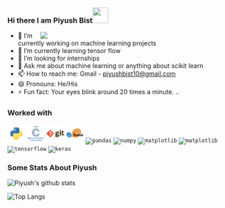 ### Hi there I am Piyush Bist<img src="https://raw.githubusercontent.com/TheDudeThatCode/TheDudeThatCode/master/Assets/Hi.gif" width=35 height=35>

<img align='right' src="https://media.giphy.com/media/836HiJc7pgzy8iNXCn/giphy.gif" width="430" />
<p>

- 🔭 I’m currently working on machine learning projects
- 🌱 I’m currently learning tensor flow
- 🤔 I’m looking for internships
- 💬 Ask me about machine learning or anything about scikit learn
- 📫 How to reach me: Gmail - piyushbist10@gmail.com
- 😄 Pronouns: He/His
- ⚡ Fun fact: Your eyes blink around 20 times a minute. ..

  

### Worked with

<code><img height="40" src="https://raw.githubusercontent.com/github/explore/80688e429a7d4ef2fca1e82350fe8e3517d3494d/topics/python/python.png" title="python"></code>
<code><img height="40" src="https://raw.githubusercontent.com/github/explore/80688e429a7d4ef2fca1e82350fe8e3517d3494d/topics/c/c.png" title="C"></code>
<code><img height="40" src="https://raw.githubusercontent.com/github/explore/80688e429a7d4ef2fca1e82350fe8e3517d3494d/topics/git/git.png" title="git"></code>
<code><img height="40" src="https://raw.githubusercontent.com/github/explore/80688e429a7d4ef2fca1e82350fe8e3517d3494d/topics/scikit-learn/scikit-learn.png" title="sklearn"></code>
<code><img height="40" src="https://numfocus.org/wp-content/uploads/2016/07/pandas-logo-300.png" title="pandas"></code>
<code><img height="40" src="https://bids.berkeley.edu/sites/default/files/styles/400x225/public/projects/numpy_logo_project_page_banner.png?itok=jaJeRlWs" title="numpy"></code>
<code><img height="40" src="https://assets.datacamp.com/production/repositories/4199/datasets/3bdb4c210f93c5735bfd31c2bbd7e290f94c4a2b/matplotlib_logo.png" title="matplotlib"></code>
<code><img height="40" src="https://upload.wikimedia.org/wikipedia/commons/thumb/3/38/Jupyter_logo.svg/883px-Jupyter_logo.svg.png" title="matplotlib"></code>
<code><img height="40" src="https://3.bp.blogspot.com/-d-nV7xJRmpw/Xo328dcAx3I/AAAAAAAAC7Q/qlqJOle6XIosJ3CGIDJ04F3Voh1iXDg0gCLcBGAsYHQ/s1600/TF_FullColor_Icon.jpg" title="tensorflow"></code>
<code><img height="40" src="https://img.stackshare.io/service/5601/keras.png" title="keras"></code>


### Some Stats About Piyush 
<img alt="Piyush's github stats" src="https://github-readme-stats.vercel.app/api?username=Pacifier25&show_icons=true&theme=material-palenight"> 


![Top Langs](https://github-readme-stats.vercel.app/api/top-langs/?username=Pacifier25&theme=radical&title_color=8E2DE2&text_color=fff)


